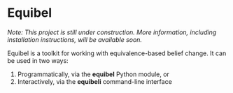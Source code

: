 # Equibel

*Note: This project is still under construction. More information, including installation instructions, will be available soon.*

Equibel is a toolkit for working with equivalence-based belief change.
It can be used in two ways:

1. Programmatically, via the **equibel** Python module, or
2. Interactively, via the **equibeli** command-line interface
